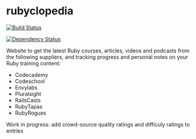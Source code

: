rubyclopedia
===========================

[![Build Status](https://secure.travis-ci.org/camilleldn/rubyclopedia.png?branch=master)](http://travis-ci.org/camilleldn/rubyclopedia)

[![Dependency Status](https://gemnasium.com/camilleldn/rubyclopedia.png)](https://gemnasium.com/camilleldn/rubyclopedia)

Website to get the latest Ruby courses, articles, videos and podcasts from the following suppliers, and tracking progress and personal notes on your Ruby training content:


- Codecademy
- Codeschool
- Envylabs
- Pluralsight
- RailsCasts
- RubyTapas
- RubyRogues

Work in progress: add crowd-source quality ratings and difficuly ratings to entries
